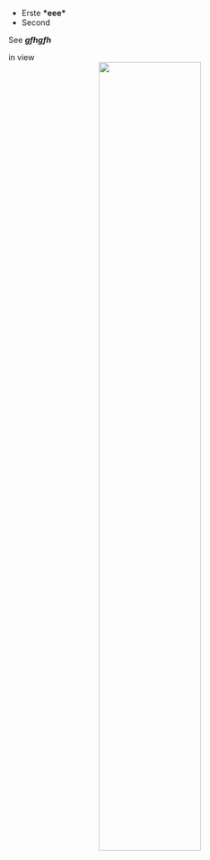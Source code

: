 
<ul>
  <li>Erste <b attr="attr">*eee*</b></li>
  <li>Second</li>
</ul>

See <b>_gfhgfh_</b>

<div>in view </div>

<div align="center">
  <img src="https://tensorflow.org/images/SIGAddons.png" width="60%"><br><br>
</div>
